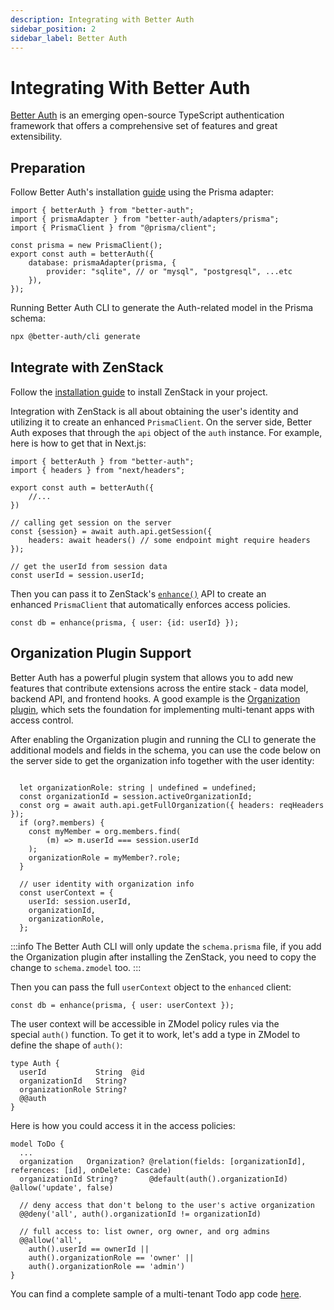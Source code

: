 ```yaml
---
description: Integrating with Better Auth
sidebar_position: 2
sidebar_label: Better Auth
---
```


# Integrating With Better Auth

[Better Auth](https://better-auth.com/) is an emerging open-source TypeScript authentication framework that offers a comprehensive set of features and great extensibility.

## Preparation

Follow Better Auth's installation [guide](https://www.better-auth.com/docs/installation#configure-database) using the Prisma adapter:

```tsx
import { betterAuth } from "better-auth";
import { prismaAdapter } from "better-auth/adapters/prisma";
import { PrismaClient } from "@prisma/client";
 
const prisma = new PrismaClient();
export const auth = betterAuth({
    database: prismaAdapter(prisma, {
        provider: "sqlite", // or "mysql", "postgresql", ...etc
    }),
});
```

Running Better Auth CLI to generate the Auth-related model in the Prisma schema:

```bash
npx @better-auth/cli generate
```

## Integrate with ZenStack

Follow the [installation guide](https://zenstack.dev/docs/install) to install ZenStack in your project. 

Integration with ZenStack is all about obtaining the user's identity and utilizing it to create an enhanced `PrismaClient`. On the server side,  Better Auth exposes that through the `api` object of the `auth` instance.  For example, here is how to get that in Next.js:

```tsx
import { betterAuth } from "better-auth";
import { headers } from "next/headers";
 
export const auth = betterAuth({
    //...
})
 
// calling get session on the server
const {session} = await auth.api.getSession({
    headers: await headers() // some endpoint might require headers
});

// get the userId from session data
const userId = session.userId;
```

Then you can pass it to ZenStack's [`enhance()`](https://zenstack.dev/docs/reference/runtime-api#enhance) API to create an enhanced `PrismaClient` that automatically enforces access policies.

```tsx
const db = enhance(prisma, { user: {id: userId} });
```

## Organization Plugin Support

Better Auth has a powerful plugin system that allows you to add new features that contribute extensions across the entire stack - data model, backend API, and frontend hooks. A good example is the [Organization plugin](https://www.better-auth.com/docs/plugins/organization), which sets the foundation for implementing multi-tenant apps with access control.

After enabling the Organization plugin and running the CLI to generate the additional models and fields in the schema, you can use the code below on the server side to get the organization info together with the user identity:

```tsx

  let organizationRole: string | undefined = undefined;
  const organizationId = session.activeOrganizationId;
  const org = await auth.api.getFullOrganization({ headers: reqHeaders });
  if (org?.members) {
    const myMember = org.members.find(
        (m) => m.userId === session.userId
    );
    organizationRole = myMember?.role;
  }
  
  // user identity with organization info
  const userContext = {
    userId: session.userId,
    organizationId,
    organizationRole,
  };
```

:::info
The Better Auth CLI will only update the `schema.prisma` file, if you add the Organization plugin after installing the ZenStack, you need to copy the change to `schema.zmodel` too. 
:::

Then you can pass the full `userContext` object to the `enhanced` client: 

```tsx
const db = enhance(prisma, { user: userContext });
```

The user context will be accessible in ZModel policy rules via the special `auth()` function. To get it to work, let's add a type in ZModel to define the shape of `auth()`:

```tsx
type Auth {
  userId           String  @id
  organizationId   String?
  organizationRole String?
  @@auth
}
```

Here is how you could access it in the access policies:

```tsx
model ToDo {
  ...
  organization   Organization? @relation(fields: [organizationId], references: [id], onDelete: Cascade)
  organizationId String?       @default(auth().organizationId) @allow('update', false)

  // deny access that don't belong to the user's active organization
  @@deny('all', auth().organizationId != organizationId)
  
  // full access to: list owner, org owner, and org admins
  @@allow('all', 
    auth().userId == ownerId ||
    auth().organizationRole == 'owner' ||
    auth().organizationRole == 'admin')
}
```

You can find a complete sample of a multi-tenant Todo app code [here](https://github.com/ymc9/better-auth-zenstack-multitenancy).